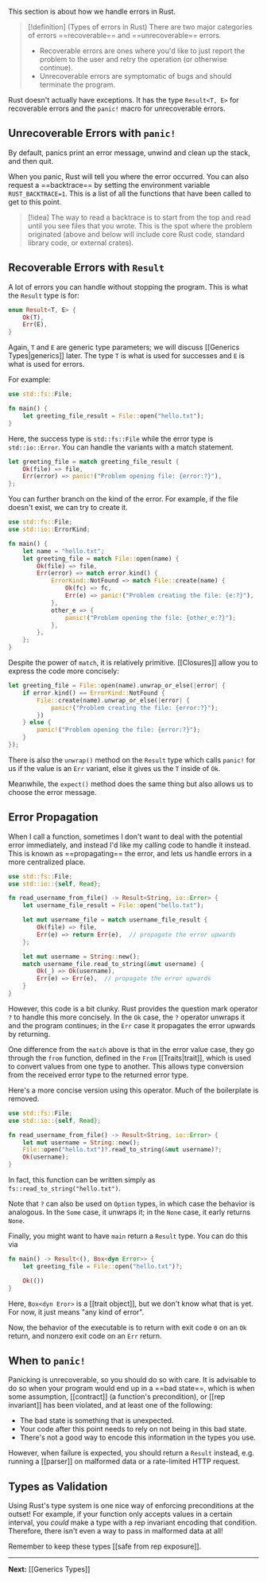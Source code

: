 This section is about how we handle errors in Rust.

> [!definition] (Types of errors in Rust)
> There are two major categories of errors ==recoverable== and ==unrecoverable== errors.
> * Recoverable errors are ones where you'd like to just report the problem to the user and retry the operation (or otherwise continue).
> * Unrecoverable errors are symptomatic of bugs and should terminate the program.

Rust doesn't actually have exceptions. It has the type `Result<T, E>` for recoverable errors and the `panic!` macro for unrecoverable errors.

## Unrecoverable Errors with `panic!`

By default, panics print an error message, unwind and clean up the stack, and then quit.

When you panic, Rust will tell you where the error occurred. You can also request a ==backtrace== by setting the environment variable `RUST_BACKTRACE=1`. This is a list of all the functions that have been called to get to this point.

> [!idea]
> The way to read a backtrace is to start from the top and read until you see files that you wrote. This is the spot where the problem originated (above and below will include core Rust code, standard library code, or external crates).

## Recoverable Errors with `Result`

A lot of errors you can handle without stopping the program. This is what the `Result` type is for:

```rust
enum Result<T, E> {
	Ok(T),
	Err(E),
}
```

Again, `T` and `E` are generic type parameters; we will discuss [[Generics Types|generics]] later. The type `T` is what is used for successes and `E` is what is used for errors.

For example:

```rust
use std::fs::File;

fn main() {
	let greeting_file_result = File::open("hello.txt");
}
```

Here, the success type is `std::fs::File` while the error type is `std::io::Error`. You can handle the variants with a match statement.

```rust
let greeting_file = match greeting_file_result {
	Ok(file) => file,
	Err(error) => panic!("Problem opening file: {error:?}"),
};
```

You can further branch on the kind of the error. For example, if the file doesn't exist, we can try to create it.

```rust
use std::fs::File;
use std::io::ErrorKind;

fn main() {
	let name = "hello.txt";
	let greeting_file = match File::open(name) {
		Ok(file) => file,
		Err(error) => match error.kind() {
			ErrorKind::NotFound => match File::create(name) {
				Ok(fc) => fc,
				Err(e) => panic!("Problem creating the file: {e:?}"),
			},
			other_e => {
				panic!("Problem opening the file: {other_e:?}");
			},
		},
	};
}
```

Despite the power of `match`, it is relatively primitive. [[Closures]] allow you to express the code more concisely:

```rust
let greeting_file = File::open(name).unwrap_or_else(|error| {
	if error.kind() == ErrorKind::NotFound {
		File::create(name).unwrap_or_else(|error| {
			panic!("Problem creating the file: {error:?}");
		})
	} else {
		panic!("Problem opening the file: {error:?}");
	}
});
```

There is also the `unwrap()` method on the `Result` type which calls `panic!` for us if the value is an `Err` variant, else it gives us the `T` inside of `Ok`.

Meanwhile, the `expect()` method does the same thing but also allows us to choose the error message.

## Error Propagation

When I call a function, sometimes I don't want to deal with the potential error immediately, and instead I'd like my calling code to handle it instead. This is known as ==propagating== the error, and lets us handle errors in a more centralized place.

```rust
use std::fs::File;
use std::io::{self, Read};

fn read_username_from_file() -> Result<String, io::Error> {
	let username_file_result = File::open("hello.txt");

	let mut username_file = match username_file_result {
		Ok(file) => file,
		Err(e) => return Err(e),  // propagate the error upwards
	};

	let mut username = String::new();
	match username_file.read_to_string(&mut username) {
		Ok(_) => Ok(username),
		Err(e) => Err(e),  // propagate the error upwards
	}
}
```

However, this code is a bit clunky. Rust provides the question mark operator `?` to handle this more concisely. In the `Ok` case, the `?` operator unwraps it and the program continues; in the `Err` case it propagates the error upwards by returning.

One difference from the `match` above is that in the error value case, they go through the `from` function, defined in the `From` [[Traits|trait]], which is used to convert values from one type to another. This allows type conversion from the received error type to the returned error type.

Here's a more concise version using this operator. Much of the boilerplate is removed.

```rust
use std::fs::File;
use std::io::{self, Read};

fn read_username_from_file() -> Result<String, io::Error> {
	let mut username = String::new();
	File::open("hello.txt")?.read_to_string(&mut username)?;
	Ok(username);
}
```

In fact, this function can be written simply as `fs::read_to_string("hello.txt")`.

Note that `?` can also be used on `Option` types, in which case the behavior is analogous. In the `Some` case, it unwraps it; in the `None` case, it early returns `None`.

Finally, you might want to have `main` return a `Result` type. You can do this via

```rust
fn main() -> Result<(), Box<dyn Error>> {
	let greeting_file = File::open("hello.txt")?;

	Ok(())
}
```

Here, `Box<dyn Eror>` is a [[trait object]], but we don't know what that is yet. For now, it just means "any kind of error".

Now, the behavior of the executable is to return with exit code `0` on an `Ok` return, and nonzero exit code on an `Err` return.

## When to `panic!`

Panicking is unrecoverable, so you should do so with care. It is advisable to do so when your program would end up in a ==bad state==, which is when some assumption, [[contract]] (a function's precondition), or [[rep invariant]] has been violated, and at least one of the following:

* The bad state is something that is unexpected.
* Your code after this point needs to rely on not being in this bad state.
* There's not a good way to encode this information in the types you use.

However, when failure is expected, you should return a `Result` instead, e.g. running a [[parser]] on malformed data or a rate-limited HTTP request.

## Types as Validation

Using Rust's type system is one nice way of enforcing preconditions at the outset! For example, if your function only accepts values in a certain interval, you *could* make a type with a rep invariant encoding that condition. Therefore, there isn't even a way to pass in malformed data at all!

Remember to keep these types [[safe from rep exposure]].

---

**Next:** [[Generics Types]]